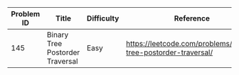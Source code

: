 | Problem ID | Title | Difficulty | Reference
| --- | --- | --- | ---
| 145 | Binary Tree Postorder Traversal | Easy | https://leetcode.com/problems/binary-tree-postorder-traversal/
